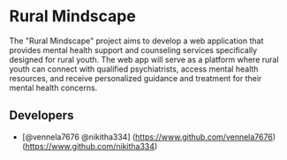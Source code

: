
# Rural Mindscape

The "Rural Mindscape" project aims to develop a web application
that provides mental health support and counseling services specifically designed
for rural youth. The web app will serve as a platform where rural youth can
connect with qualified psychiatrists, access mental health resources, and receive
personalized guidance and treatment for their mental health concerns.


## Developers

- [@vennela7676
  @nikitha334]
(https://www.github.com/vennela7676)
(https://www.github.com/nikitha334)


